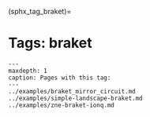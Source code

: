 (sphx_tag_braket)=
# Tags: braket

```{toctree}
---
maxdepth: 1
caption: Pages with this tag: 
---
../examples/braket_mirror_circuit.md
../examples/simple-landscape-braket.md
../examples/zne-braket-ionq.md
```
